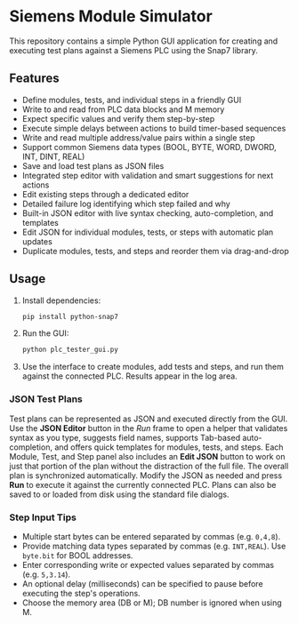 # Siemens Module Simulator

This repository contains a simple Python GUI application for creating and executing test plans against a Siemens PLC using the Snap7 library.

## Features

- Define modules, tests, and individual steps in a friendly GUI
- Write to and read from PLC data blocks and M memory
- Expect specific values and verify them step-by-step
- Execute simple delays between actions to build timer-based sequences
- Write and read multiple address/value pairs within a single step
- Support common Siemens data types (BOOL, BYTE, WORD, DWORD, INT, DINT, REAL)
- Save and load test plans as JSON files
- Integrated step editor with validation and smart suggestions for next actions
- Edit existing steps through a dedicated editor
- Detailed failure log identifying which step failed and why
- Built-in JSON editor with live syntax checking, auto-completion, and templates
- Edit JSON for individual modules, tests, or steps with automatic plan updates
- Duplicate modules, tests, and steps and reorder them via drag-and-drop

## Usage

1. Install dependencies:
   ```bash
   pip install python-snap7
   ```
2. Run the GUI:
   ```bash
   python plc_tester_gui.py
   ```
3. Use the interface to create modules, add tests and steps, and run them against the connected PLC. Results appear in the log area.

### JSON Test Plans

Test plans can be represented as JSON and executed directly from the GUI. Use
the **JSON Editor** button in the *Run* frame to open a helper that validates
syntax as you type, suggests field names, supports Tab-based auto-completion,
and offers quick templates for modules, tests, and steps.
Each Module, Test, and Step panel also includes an **Edit JSON** button to work
on just that portion of the plan without the distraction of the full file. The
overall plan is synchronized automatically.
Modify the JSON as needed and press **Run** to execute it against the currently
connected PLC. Plans can also be saved to or loaded from disk using the standard
file dialogs.

### Step Input Tips

- Multiple start bytes can be entered separated by commas (e.g. `0,4,8`).
- Provide matching data types separated by commas (e.g. `INT,REAL`). Use `byte.bit` for BOOL addresses.
- Enter corresponding write or expected values separated by commas (e.g. `5,3.14`).
- An optional delay (milliseconds) can be specified to pause before executing the step's operations.
- Choose the memory area (DB or M); DB number is ignored when using M.

